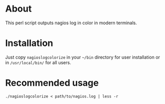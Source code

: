 
About
=====
This perl script outputs nagios log in color in modern terminals.


Installation
============

  Just copy `nagioslogcolorize` in your `~/bin` directory for user installation or in `/usr/local/bin/` for all users.


Recommended usage
=================
 `./nagioslogcolorize < path/to/nagios.log | less -r`
